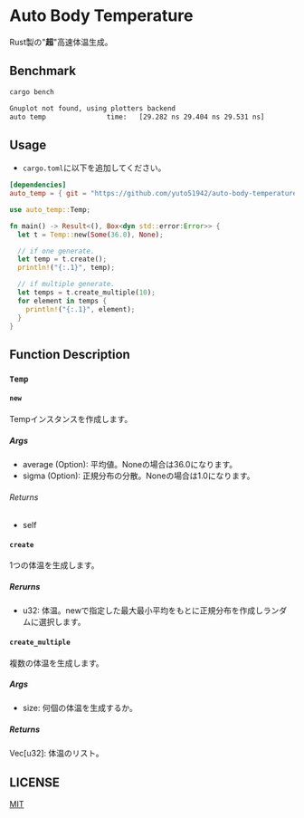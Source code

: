 # Auto Body Temperature

Rust製の"**超**"高速体温生成。

## Benchmark

```bash
cargo bench

Gnuplot not found, using plotters backend
auto temp               time:   [29.282 ns 29.404 ns 29.531 ns]
```

## Usage

- `cargo.toml`に以下を追加してください。

```toml
[dependencies]
auto_temp = { git = "https://github.com/yuto51942/auto-body-temperature", branch="main" }
```

```rust
use auto_temp::Temp;

fn main() -> Result<(), Box<dyn std::error:Error>> {
  let t = Temp::new(Some(36.0), None);

  // if one generate.
  let temp = t.create();
  println!("{:.1}", temp);

  // if multiple generate.
  let temps = t.create_multiple(10);
  for element in temps {
    println!("{:.1}", element);
  }
}
```

## Function Description

### `Temp`

#### `new`

Tempインスタンスを作成します。

##### Args

- average (Option<f32>): 平均値。Noneの場合は36.0になります。
- sigma (Option<f32>): 正規分布の分散。Noneの場合は1.0になります。

###### Returns

- self

#### `create`

1つの体温を生成します。

##### Rerurns

- u32: 体温。newで指定した最大最小平均をもとに正規分布を作成しランダムに選択します。

#### `create_multiple`

複数の体温を生成します。

##### Args

- size: 何個の体温を生成するか。

##### Returns

Vec[u32]: 体温のリスト。

## LICENSE

[MIT](./LICENSE)

